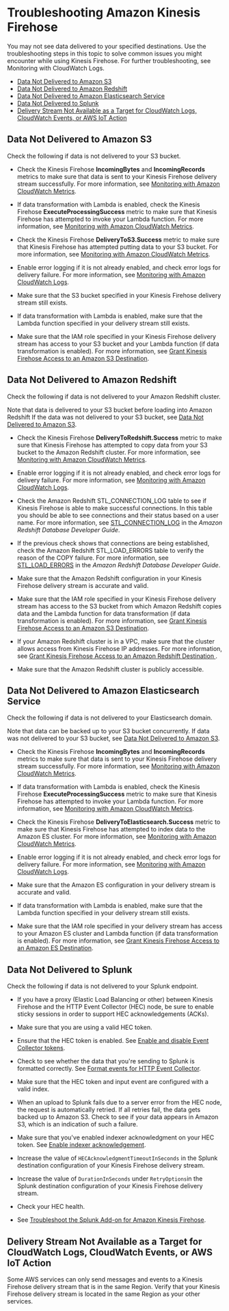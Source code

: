 # Troubleshooting Amazon Kinesis Firehose<a name="troubleshooting"></a>

You may not see data delivered to your specified destinations\. Use the troubleshooting steps in this topic to solve common issues you might encounter while using Kinesis Firehose\. For further troubleshooting, see Monitoring with CloudWatch Logs\.


+ [Data Not Delivered to Amazon S3](#data-not-delivered-to-s3)
+ [Data Not Delivered to Amazon Redshift](#data-not-delivered-to-rs)
+ [Data Not Delivered to Amazon Elasticsearch Service](#data-not-delivered-to-es)
+ [Data Not Delivered to Splunk](#data-not-delivered-to-splunk)
+ [Delivery Stream Not Available as a Target for CloudWatch Logs, CloudWatch Events, or AWS IoT Action](#delivery-stream-not-available)

## Data Not Delivered to Amazon S3<a name="data-not-delivered-to-s3"></a>

Check the following if data is not delivered to your S3 bucket\.

+ Check the Kinesis Firehose **IncomingBytes** and **IncomingRecords** metrics to make sure that data is sent to your Kinesis Firehose delivery stream successfully\. For more information, see [Monitoring with Amazon CloudWatch Metrics](monitoring-with-cloudwatch-metrics.md)\.

+ If data transformation with Lambda is enabled, check the Kinesis Firehose **ExecuteProcessingSuccess** metric to make sure that Kinesis Firehose has attempted to invoke your Lambda function\. For more information, see [Monitoring with Amazon CloudWatch Metrics](monitoring-with-cloudwatch-metrics.md)\.

+ Check the Kinesis Firehose **DeliveryToS3\.Success** metric to make sure that Kinesis Firehose has attempted putting data to your S3 bucket\. For more information, see [Monitoring with Amazon CloudWatch Metrics](monitoring-with-cloudwatch-metrics.md)\.

+ Enable error logging if it is not already enabled, and check error logs for delivery failure\. For more information, see [Monitoring with Amazon CloudWatch Logs](monitoring-with-cloudwatch-logs.md)\.

+ Make sure that the S3 bucket specified in your Kinesis Firehose delivery stream still exists\.

+ If data transformation with Lambda is enabled, make sure that the Lambda function specified in your delivery stream still exists\.

+ Make sure that the IAM role specified in your Kinesis Firehose delivery stream has access to your S3 bucket and your Lambda function \(if data transformation is enabled\)\. For more information, see [Grant Kinesis Firehose Access to an Amazon S3 Destination](controlling-access.md#using-iam-s3)\.

## Data Not Delivered to Amazon Redshift<a name="data-not-delivered-to-rs"></a>

Check the following if data is not delivered to your Amazon Redshift cluster\.

Note that data is delivered to your S3 bucket before loading into Amazon Redshift If the data was not delivered to your S3 bucket, see [Data Not Delivered to Amazon S3](#data-not-delivered-to-s3)\.

+ Check the Kinesis Firehose **DeliveryToRedshift\.Success** metric to make sure that Kinesis Firehose has attempted to copy data from your S3 bucket to the Amazon Redshift cluster\. For more information, see [Monitoring with Amazon CloudWatch Metrics](monitoring-with-cloudwatch-metrics.md)\.

+ Enable error logging if it is not already enabled, and check error logs for delivery failure\. For more information, see [Monitoring with Amazon CloudWatch Logs](monitoring-with-cloudwatch-logs.md)\.

+ Check the Amazon Redshift STL\_CONNECTION\_LOG table to see if Kinesis Firehose is able to make successful connections\. In this table you should be able to see connections and their status based on a user name\. For more information, see [STL\_CONNECTION\_LOG](http://docs.aws.amazon.com/redshift/latest/dg/r_STL_CONNECTION_LOG.html) in the *Amazon Redshift Database Developer Guide*\.

+ If the previous check shows that connections are being established, check the Amazon Redshift STL\_LOAD\_ERRORS table to verify the reason of the COPY failure\. For more information, see [STL\_LOAD\_ERRORS](http://docs.aws.amazon.com/redshift/latest/dg/r_STL_LOAD_ERRORS.html) in the *Amazon Redshift Database Developer Guide*\.

+ Make sure that the Amazon Redshift configuration in your Kinesis Firehose delivery stream is accurate and valid\.

+ Make sure that the IAM role specified in your Kinesis Firehose delivery stream has access to the S3 bucket from which Amazon Redshift copies data and the Lambda function for data transformation \(if data transformation is enabled\)\. For more information, see [Grant Kinesis Firehose Access to an Amazon S3 Destination](controlling-access.md#using-iam-s3)\.

+ If your Amazon Redshift cluster is in a VPC, make sure that the cluster allows access from Kinesis Firehose IP addresses\. For more information, see [Grant Kinesis Firehose Access to an Amazon Redshift Destination ](controlling-access.md#using-iam-rs)\.

+ Make sure that the Amazon Redshift cluster is publicly accessible\.

## Data Not Delivered to Amazon Elasticsearch Service<a name="data-not-delivered-to-es"></a>

Check the following if data is not delivered to your Elasticsearch domain\.

Note that data can be backed up to your S3 bucket concurrently\. If data was not delivered to your S3 bucket, see [Data Not Delivered to Amazon S3](#data-not-delivered-to-s3)\.

+ Check the Kinesis Firehose **IncomingBytes** and **IncomingRecords** metrics to make sure that data is sent to your Kinesis Firehose delivery stream successfully\. For more information, see [Monitoring with Amazon CloudWatch Metrics](monitoring-with-cloudwatch-metrics.md)\.

+ If data transformation with Lambda is enabled, check the Kinesis Firehose **ExecuteProcessingSuccess** metric to make sure that Kinesis Firehose has attempted to invoke your Lambda function\. For more information, see [Monitoring with Amazon CloudWatch Metrics](monitoring-with-cloudwatch-metrics.md)\.

+ Check the Kinesis Firehose **DeliveryToElasticsearch\.Success** metric to make sure that Kinesis Firehose has attempted to index data to the Amazon ES cluster\. For more information, see [Monitoring with Amazon CloudWatch Metrics](monitoring-with-cloudwatch-metrics.md)\.

+ Enable error logging if it is not already enabled, and check error logs for delivery failure\. For more information, see [Monitoring with Amazon CloudWatch Logs](monitoring-with-cloudwatch-logs.md)\.

+ Make sure that the Amazon ES configuration in your delivery stream is accurate and valid\.

+ If data transformation with Lambda is enabled, make sure that the Lambda function specified in your delivery stream still exists\.

+ Make sure that the IAM role specified in your delivery stream has access to your Amazon ES cluster and Lambda function \(if data transformation is enabled\)\. For more information, see [Grant Kinesis Firehose Access to an Amazon ES Destination](controlling-access.md#using-iam-es)\.

## Data Not Delivered to Splunk<a name="data-not-delivered-to-splunk"></a>

Check the following if data is not delivered to your Splunk endpoint\.

+ If you have a proxy \(Elastic Load Balancing or other\) between Kinesis Firehose and the HTTP Event Collector \(HEC\) node, be sure to enable sticky sessions in order to support HEC acknowledgements \(ACKs\)\.

+ Make sure that you are using a valid HEC token\.

+ Ensure that the HEC token is enabled\. See [Enable and disable Event Collector tokens]()\.

+ Check to see whether the data that you're sending to Splunk is formatted correctly\. See [Format events for HTTP Event Collector]()\.

+ Make sure that the HEC token and input event are configured with a valid index\.

+ When an upload to Splunk fails due to a server error from the HEC node, the request is automatically retried\. If all retries fail, the data gets backed up to Amazon S3\. Check to see if your data appears in Amazon S3, which is an indication of such a failure\.

+ Make sure that you've enabled indexer acknowledgment on your HEC token\. See [Enable indexer acknowledgement]()\.

+ Increase the value of `HECAcknowledgmentTimeoutInSeconds` in the Splunk destination configuration of your Kinesis Firehose delivery stream\.

+ Increase the value of `DurationInSeconds` under `RetryOptions`in the Splunk destination configuration of your Kinesis Firehose delivery stream\.

+ Check your HEC health\.

+ See [Troubleshoot the Splunk Add\-on for Amazon Kinesis Firehose](http://docs.splunk.com/Documentation/AddOns/released/Firehose/Troubleshoot)\.

## Delivery Stream Not Available as a Target for CloudWatch Logs, CloudWatch Events, or AWS IoT Action<a name="delivery-stream-not-available"></a>

Some AWS services can only send messages and events to a Kinesis Firehose delivery stream that is in the same Region\. Verify that your Kinesis Firehose delivery stream is located in the same Region as your other services\.